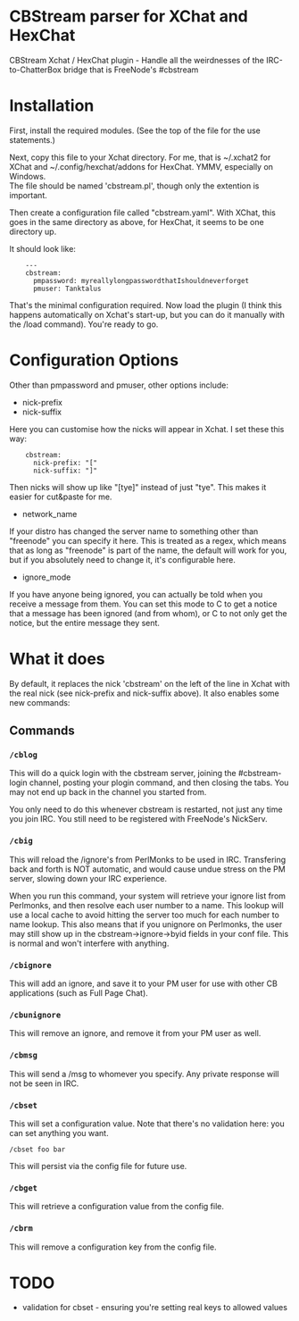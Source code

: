 # CBStream parser for XChat and HexChat #

CBStream Xchat / HexChat plugin - Handle all the weirdnesses of the 
IRC-to-ChatterBox bridge that is FreeNode's #cbstream

# Installation #

First, install the required modules.  (See the top of the file for the use
statements.)

Next, copy this file to your Xchat directory.  For me, that is ~/.xchat2 for
XChat and ~/.config/hexchat/addons for HexChat. YMMV, especially on Windows.  
The file should be named 'cbstream.pl', though only the extention is
important.

Then create a configuration file called "cbstream.yaml".  With XChat, this
goes in the same directory as above, for HexChat, it seems to be one directory
up.

It should look like:

```
    ---
    cbstream: 
      pmpassword: myreallylongpasswordthatIshouldneverforget
      pmuser: Tanktalus
```

That's the minimal configuration required.  Now load the plugin (I think
this happens automatically on Xchat's start-up, but you can do it manually
with the /load command).  You're ready to go.

# Configuration Options #

Other than pmpassword and pmuser, other options include:

- nick-prefix
- nick-suffix

Here you can customise how the nicks will appear in Xchat.  I set these this
way:

```
    cbstream:
      nick-prefix: "["
      nick-suffix: "]"
```

Then nicks will show up like "[tye]" instead of just "tye".  This makes it
easier for cut&paste for me.

- network_name

If your distro has changed the server name to something other than "freenode"
you can specify it here. This is treated as a regex, which means that as long
as "freenode" is part of the name, the default will work for you, but if you
absolutely need to change it, it's configurable here.

- ignore_mode

If you have anyone being ignored, you can actually be told when you receive
a message from them.  You can set this mode to C<brief> to get a notice
that a message has been ignored (and from whom), or C<verbose> to not only
get the notice, but the entire message they sent.


# What it does #

By default, it replaces the nick 'cbstream' on the left of the line in Xchat
with the real nick (see nick-prefix and nick-suffix above).  It also enables
some new commands:

## Commands ##

### `/cblog` ###

This will do a quick login with the cbstream server, joining the #cbstream-login
channel, posting your plogin command, and then closing the tabs.  You may
not end up back in the channel you started from.

You only need to do this whenever cbstream is restarted, not just any time
you join IRC.  You still need to be registered with FreeNode's NickServ.

### `/cbig` ###

This will reload the /ignore's from PerlMonks to be used in IRC.  Transfering
back and forth is NOT automatic, and would cause undue stress on the PM
server, slowing down your IRC experience.

When you run this command, your system will retrieve your ignore list from
Perlmonks, and then resolve each user number to a name.  This lookup will
use a local cache to avoid hitting the server too much for each number to name
lookup.  This also means that if you unignore on Perlmonks, the user may
still show up in the cbstream->ignore->byid fields in your conf file.  This
is normal and won't interfere with anything.

### `/cbignore` ###

This will add an ignore, and save it to your PM user for use with other
CB applications (such as Full Page Chat).


### `/cbunignore` ###

This will remove an ignore, and remove it from your PM user as well.

### `/cbmsg` ###

This will send a /msg to whomever you specify.  Any private response will
not be seen in IRC.

### `/cbset` ###

This will set a configuration value.  Note that there's no validation here:
you can set anything you want.

```
/cbset foo bar
```

This will persist via the config file for future use.

### `/cbget` ###

This will retrieve a configuration value from the config file.

### `/cbrm` ###

This will remove a configuration key from the config file.

# TODO #

- validation for cbset - ensuring you're setting real keys to allowed values





